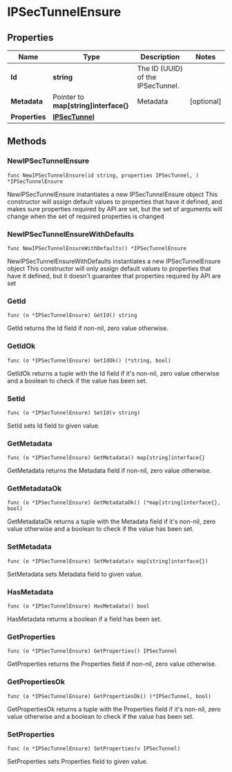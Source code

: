 # IPSecTunnelEnsure

## Properties

|Name | Type | Description | Notes|
|------------ | ------------- | ------------- | -------------|
|**Id** | **string** | The ID (UUID) of the IPSecTunnel. | |
|**Metadata** | Pointer to **map[string]interface{}** | Metadata | [optional] |
|**Properties** | [**IPSecTunnel**](IPSecTunnel.md) |  | |

## Methods

### NewIPSecTunnelEnsure

`func NewIPSecTunnelEnsure(id string, properties IPSecTunnel, ) *IPSecTunnelEnsure`

NewIPSecTunnelEnsure instantiates a new IPSecTunnelEnsure object
This constructor will assign default values to properties that have it defined,
and makes sure properties required by API are set, but the set of arguments
will change when the set of required properties is changed

### NewIPSecTunnelEnsureWithDefaults

`func NewIPSecTunnelEnsureWithDefaults() *IPSecTunnelEnsure`

NewIPSecTunnelEnsureWithDefaults instantiates a new IPSecTunnelEnsure object
This constructor will only assign default values to properties that have it defined,
but it doesn't guarantee that properties required by API are set

### GetId

`func (o *IPSecTunnelEnsure) GetId() string`

GetId returns the Id field if non-nil, zero value otherwise.

### GetIdOk

`func (o *IPSecTunnelEnsure) GetIdOk() (*string, bool)`

GetIdOk returns a tuple with the Id field if it's non-nil, zero value otherwise
and a boolean to check if the value has been set.

### SetId

`func (o *IPSecTunnelEnsure) SetId(v string)`

SetId sets Id field to given value.


### GetMetadata

`func (o *IPSecTunnelEnsure) GetMetadata() map[string]interface{}`

GetMetadata returns the Metadata field if non-nil, zero value otherwise.

### GetMetadataOk

`func (o *IPSecTunnelEnsure) GetMetadataOk() (*map[string]interface{}, bool)`

GetMetadataOk returns a tuple with the Metadata field if it's non-nil, zero value otherwise
and a boolean to check if the value has been set.

### SetMetadata

`func (o *IPSecTunnelEnsure) SetMetadata(v map[string]interface{})`

SetMetadata sets Metadata field to given value.

### HasMetadata

`func (o *IPSecTunnelEnsure) HasMetadata() bool`

HasMetadata returns a boolean if a field has been set.

### GetProperties

`func (o *IPSecTunnelEnsure) GetProperties() IPSecTunnel`

GetProperties returns the Properties field if non-nil, zero value otherwise.

### GetPropertiesOk

`func (o *IPSecTunnelEnsure) GetPropertiesOk() (*IPSecTunnel, bool)`

GetPropertiesOk returns a tuple with the Properties field if it's non-nil, zero value otherwise
and a boolean to check if the value has been set.

### SetProperties

`func (o *IPSecTunnelEnsure) SetProperties(v IPSecTunnel)`

SetProperties sets Properties field to given value.




